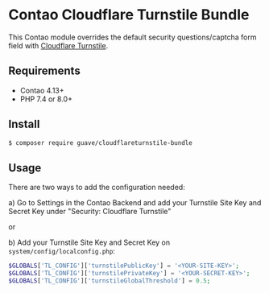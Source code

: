 # Contao Cloudflare Turnstile Bundle

This Contao module overrides the default security questions/captcha form field with [Cloudflare Turnstile](https://www.cloudflare.com/application-services/products/turnstile/).

## Requirements

- Contao 4.13+
- PHP 7.4 or 8.0+

## Install

```BASH
$ composer require guave/cloudflareturnstile-bundle
```

## Usage

There are two ways to add the configuration needed:

a) Go to Settings in the Contao Backend and add your Turnstile Site Key and Secret Key under "Security: Cloudflare Turnstile"

or

b) Add your Turnstile Site Key and Secret Key on `system/config/localconfig.php`:

```PHP
$GLOBALS['TL_CONFIG']['turnstilePublicKey'] = '<YOUR-SITE-KEY>';
$GLOBALS['TL_CONFIG']['turnstilePrivateKey'] = '<YOUR-SECRET-KEY>';
$GLOBALS['TL_CONFIG']['turnstileGlobalThreshold'] = 0.5;
```
